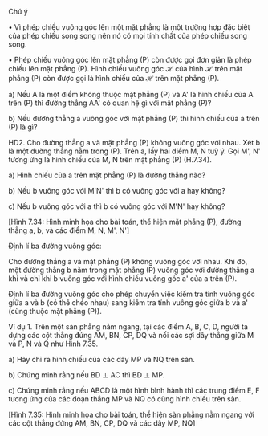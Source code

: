 Chú ý

• Vì phép chiếu vuông góc lên một mặt phẳng là một trường hợp đặc biệt của phép chiếu song song nên nó có mọi tính chất của phép chiếu song song.

• Phép chiếu vuông góc lên mặt phẳng (P) còn được gọi đơn giản là phép chiếu lên mặt phẳng (P). Hình chiếu vuông góc $\mathcal{H}$ của hình $\mathcal{H}$ trên mặt phẳng (P) còn được gọi là hình chiếu của $\mathcal{H}$ trên mặt phẳng (P).

a) Nếu A là một điểm không thuộc mặt phẳng (P) và A' là hình chiếu của A trên (P) thì đường thẳng AA' có quan hệ gì với mặt phẳng (P)?

b) Nếu đường thẳng a vuông góc với mặt phẳng (P) thì hình chiếu của a trên (P) là gì?

HD2. Cho đường thẳng a và mặt phẳng (P) không vuông góc với nhau. Xét b là một đường thẳng nằm trong (P). Trên a, lấy hai điểm M, N tuỳ ý. Gọi M', N' tương ứng là hình chiếu của M, N trên mặt phẳng (P) (H.7.34).

a) Hình chiếu của a trên mặt phẳng (P) là đường thẳng nào?

b) Nếu b vuông góc với M'N' thì b có vuông góc với a hay không?

c) Nếu b vuông góc với a thì b có vuông góc với M'N' hay không?

[Hình 7.34: Hình minh họa cho bài toán, thể hiện mặt phẳng (P), đường thẳng a, b, và các điểm M, N, M', N']

Định lí ba đường vuông góc:

Cho đường thẳng a và mặt phẳng (P) không vuông góc với nhau. Khi đó, một đường thẳng b nằm trong mặt phẳng (P) vuông góc với đường thẳng a khi và chỉ khi b vuông góc với hình chiếu vuông góc a' của a trên (P).

Định lí ba đường vuông góc cho phép chuyển việc kiểm tra tính vuông góc giữa a và b (có thể chéo nhau) sang kiểm tra tính vuông góc giữa b và a' (cùng thuộc mặt phẳng (P)).

Ví dụ 1. Trên một sàn phẳng nằm ngang, tại các điểm A, B, C, D, người ta dựng các cột thẳng đứng AM, BN, CP, DQ và nối các sợi dây thẳng giữa M và P, N và Q như Hình 7.35.

a) Hãy chỉ ra hình chiếu của các dây MP và NQ trên sàn.

b) Chứng minh rằng nếu BD ⊥ AC thì BD ⊥ MP.

c) Chứng minh rằng nếu ABCD là một hình bình hành thì các trung điểm E, F tương ứng của các đoạn thẳng MP và NQ có cùng hình chiếu trên sàn.

[Hình 7.35: Hình minh họa cho bài toán, thể hiện sàn phẳng nằm ngang với các cột thẳng đứng AM, BN, CP, DQ và các dây MP, NQ]